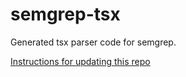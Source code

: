 # semgrep-tsx

Generated tsx parser code for semgrep.

[Instructions for updating this repo](https://github.com/returntocorp/ocaml-tree-sitter/blob/master/doc/release.md)
